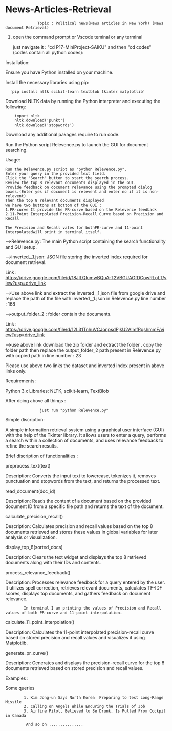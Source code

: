 # News-Articles-Retrieval
                  
                  Topic : Political news(News articles in New York) (News document Retrieval)

1. open the command prompt or Vscode teminal or any terminal

      just navigate it : "cd P17-MiniProject-SAIKU" and then "cd codes" (codes contain all python codes):

Installation:

Ensure you have Python installed on your machine.

Install the necessary libraries using pip:
   

      'pip install nltk scikit-learn textblob tkinter matplotlib'
      


Download NLTK data by running the Python interpreter and executing the following:

        import nltk
        nltk.download('punkt')
        nltk.download('stopwords')


Download any additional pakages require to run code.

Run the Python script Relevence.py to launch the GUI for document searching.

Usage:

    Run the Relevence.py script as "python Relevence.py".
    Enter your query in the provided text field.
    Click the "Search" button to start the search process.
    Review the top 8 relevant documents displayed in the GUI.
    Provide feedback on document relevance using the prompted dialog boxes.(Enter yes if document is relevent and enter no if it is non-relevent)
    Then the top 8 relevant documents displayed
    we have two buttons at bottom of the GUI :
    1.PR-curve It provide the PR-curve based on the Relevence feedback
    2.11-Point Interpolated Precision-Recall Curve based on Precision and Recall

    The Precision and Recall vales for bothPR-curve and 11-point Interpolatedwill print in terminal itself.



-->Relevence.py: The main Python script containing the search functionality and GUI setup.

-->inverted__1.json: JSON file storing the inverted index required for document retrieval.

Link  : https://drive.google.com/file/d/18JILQIumwBQuArT2VBGUAGfDCowRLoLT/view?usp=drive_link

-->Use above link and extract the inverted__1.json file from google drive and replace the path of the file with  inverted__1.json in Relevence.py line number : 168

-->output_folder_2 : folder contain the documents.


Link : https://drive.google.com/file/d/12L31TnhuVCJonpsdPjkU2AlmfRgshmmF/view?usp=drive_link

-->use above link download the zip folder and extract the folder . copy the folder path then replace the output_folder_2 path present in Relevence.py with copied path in line number : 23


Please use above two links the dataset and inverted index present in above links only.

Requirements:

Python 3.x
Libraries: NLTK, scikit-learn, TextBlob


After doing above all things :

                   just run "python Relevence.py"



Simple discription:

A simple information retrieval system using a graphical user interface (GUI) with the help of the Tkinter library. It allows users to enter a query, performs a search within a collection of documents, and uses relevance feedback to refine the search results.

Brief discription of functionalities :


preprocess_text(text)

Description: Converts the input text to lowercase, tokenizes it, removes punctuation and stopwords from the text, and returns the processed text.


read_document(doc_id)

Description: Reads the content of a document based on the provided document ID from a specific file path and returns the text of the document.


calculate_precision_recall()

Description: Calculates precision and recall values based on the top 8 documents retrieved and stores these values in global variables for later analysis or visualization.


display_top_8(sorted_docs)

Description: Clears the text widget and displays the top 8 retrieved documents along with their IDs and contents.


process_relevance_feedback()

Description: Processes relevance feedback for a query entered by the user. It utilizes spell correction, retrieves relevant documents, calculates TF-IDF scores, displays top documents, and gathers feedback on document relevance.

            In terminal I am printing the values of Precision and Recall values of both PR-curve and 11-point interpolation.

calculate_11_point_interpolation()

Description: Calculates the 11-point interpolated precision-recall curve based on stored precision and recall values and visualizes it using Matplotlib.


generate_pr_curve()

Description: Generates and displays the precision-recall curve for the top 8 documents retrieved based on stored precision and recall values.



Examples :

Some queries

            1. Kim Jong-un Says North Korea  Preparing to test Long-Range Missile
            2. Calling on Angels While Enduring the Trials of Job
            3. Airline Pilot, Believed to Be Drunk, Is Pulled From Cockpit in Canada

             And so on ...............
